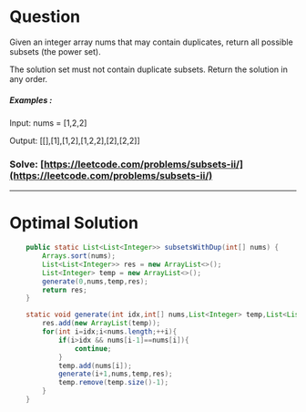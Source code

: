 # Question  

Given an integer array nums that may contain duplicates, return all possible subsets (the power set).

The solution set must not contain duplicate subsets. Return the solution in any order.



##### Examples :

Input: nums = [1,2,2]

Output: [[],[1],[1,2],[1,2,2],[2],[2,2]]



### Solve: [https://leetcode.com/problems/subsets-ii/](https://leetcode.com/problems/subsets-ii/)

*** 

# Optimal Solution 

``` java
    public static List<List<Integer>> subsetsWithDup(int[] nums) {
        Arrays.sort(nums);
        List<List<Integer>> res = new ArrayList<>();
        List<Integer> temp = new ArrayList<>();
        generate(0,nums,temp,res);
        return res;
    }

    static void generate(int idx,int[] nums,List<Integer> temp,List<List<Integer>> res){
        res.add(new ArrayList(temp));
        for(int i=idx;i<nums.length;++i){
            if(i>idx && nums[i-1]==nums[i]){
                continue;
            }
            temp.add(nums[i]);
            generate(i+1,nums,temp,res);
            temp.remove(temp.size()-1);
        }
    }
```